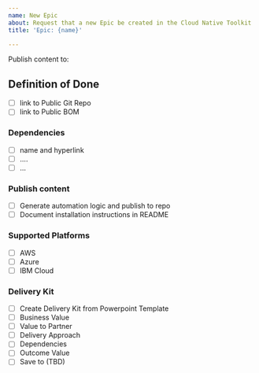 ```yaml
---
name: New Epic
about: Request that a new Epic be created in the Cloud Native Toolkit
title: 'Epic: {name}'

---
```


Publish content to: 

## Definition of Done

- [ ] link to Public Git Repo 
- [ ] link to Public BOM

### Dependencies

- [ ] name and hyperlink
- [ ] ....
- [ ] ...

### Publish content

- [ ] Generate automation logic and publish to repo 
- [ ] Document installation instructions in README 

### Supported Platforms

- [ ] AWS
- [ ] Azure
- [ ] IBM Cloud

### Delivery Kit

- [ ] Create Delivery Kit from Powerpoint Template 
- [ ] Business Value
- [ ] Value to Partner
- [ ] Delivery Approach
- [ ] Dependencies 
- [ ] Outcome Value
- [ ] Save to (TBD)
